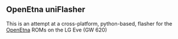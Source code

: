 OpenEtna uniFlasher
-------------------

This is an attempt at a cross-platform, python-based, flasher for the
[OpenEtna](http://code.google.com/p/openetna/) ROMs on the LG Eve (GW 620)
